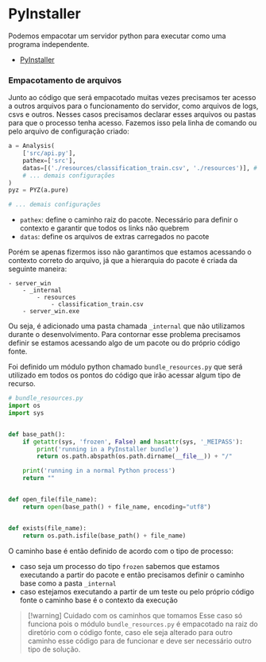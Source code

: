 # PyInstaller

Podemos empacotar um servidor python para executar como uma programa independente.

- [PyInstaller](https://pyinstaller.org/en/stable/)

### Empacotamento de arquivos

Junto ao código que será empacotado muitas vezes precisamos ter acesso a outros arquivos para o funcionamento do servidor, como arquivos de logs, csvs e outros. Nesses casos precisamos declarar esses arquivos ou pastas para que o processo tenha acesso. Fazemos isso pela linha de comando ou pelo arquivo de configuração criado:

```python
a = Analysis(
    ['src/api.py'],
    pathex=['src'],
    datas=[('./resources/classification_train.csv', './resources')], # classification_train.csv -> resources
    # ... demais configurações
)
pyz = PYZ(a.pure)

# ... demais configurações
```

- `pathex`: define o caminho raiz do pacote. Necessário para definir o contexto e garantir que todos os links não quebrem
- `datas`: define os arquivos de extras carregados no pacote

Porém se apenas fizermos isso não garantimos que estamos acessando o contexto correto do arquivo, já que a hierarquia do pacote é criada da seguinte maneira:

```
- server_win
	- _internal
		- resources
			- classification_train.csv
	- server_win.exe
```

Ou seja, é adicionado uma pasta chamada `_internal` que não utilizamos durante o desenvolvimento. Para contornar esse problema precisamos definir se estamos acessando algo de um pacote ou do próprio código fonte.

Foi definido um módulo python chamado `bundle_resources.py` que será utilizado em todos os pontos do código que irão acessar algum tipo de recurso. 

```python
# bundle_resources.py
import os
import sys


def base_path():
    if getattr(sys, 'frozen', False) and hasattr(sys, '_MEIPASS'):
        print('running in a PyInstaller bundle')
        return os.path.abspath(os.path.dirname(__file__)) + "/"

    print('running in a normal Python process')
    return ""


def open_file(file_name):
    return open(base_path() + file_name, encoding="utf8")


def exists(file_name):
    return os.path.isfile(base_path() + file_name)
```

O caminho base é então definido de acordo com o tipo de processo:
- caso seja um processo do tipo `frozen` sabemos que estamos executando a partir do pacote e então precisamos definir o caminho base como a pasta `_internal`
- caso estejamos executando a partir de um teste ou pelo próprio código fonte o caminho base é o contexto da execução

> [!warning] Cuidado com os caminhos que tomamos
> Esse caso só funciona pois o módulo `bundle_resources.py` é empacotado na raiz do diretório com o código fonte, caso ele seja alterado para outro caminho esse código para de funcionar e deve ser necessário outro tipo de solução.